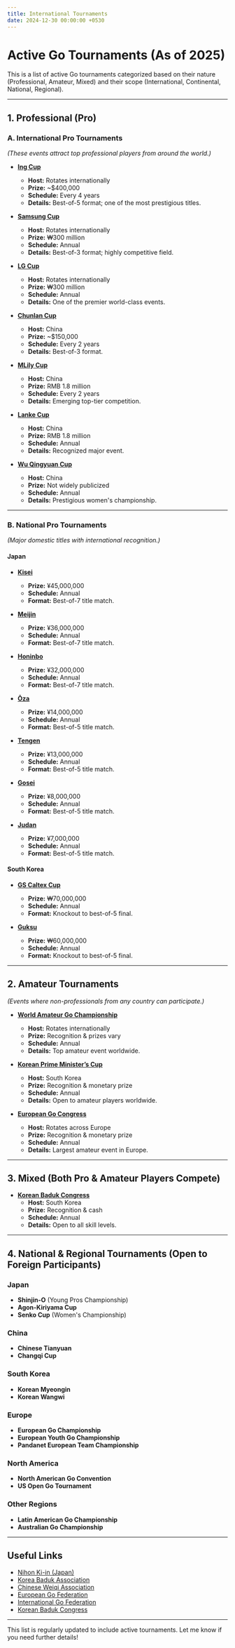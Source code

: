 ```yaml
---
title: International Tournaments
date: 2024-12-30 00:00:00 +0530
---
```


# Active Go Tournaments (As of 2025)

This is a list of active Go tournaments categorized based on their nature (Professional, Amateur, Mixed) and their scope (International, Continental, National, Regional). 

---

## 1. Professional (Pro)

### **A. International Pro Tournaments**
*(These events attract top professional players from around the world.)*

- **[Ing Cup](https://en.wikipedia.org/wiki/Ing_Cup)**
  - **Host:** Rotates internationally  
  - **Prize:** ~$400,000  
  - **Schedule:** Every 4 years  
  - **Details:** Best-of-5 format; one of the most prestigious titles.  

- **[Samsung Cup](https://en.wikipedia.org/wiki/Samsung_Cup)**
  - **Host:** Rotates internationally  
  - **Prize:** ₩300 million  
  - **Schedule:** Annual  
  - **Details:** Best-of-3 format; highly competitive field.  

- **[LG Cup](https://en.wikipedia.org/wiki/LG_Cup)**
  - **Host:** Rotates internationally  
  - **Prize:** ₩300 million  
  - **Schedule:** Annual  
  - **Details:** One of the premier world-class events.  

- **[Chunlan Cup](https://en.wikipedia.org/wiki/Chunlan_Cup)**
  - **Host:** China  
  - **Prize:** ~$150,000  
  - **Schedule:** Every 2 years  
  - **Details:** Best-of-3 format.  

- **[MLily Cup](https://en.wikipedia.org/wiki/MLily_Cup)**
  - **Host:** China  
  - **Prize:** RMB 1.8 million  
  - **Schedule:** Every 2 years  
  - **Details:** Emerging top-tier competition.  

- **[Lanke Cup](https://en.wikipedia.org/wiki/Lanke_Cup)**
  - **Host:** China  
  - **Prize:** RMB 1.8 million  
  - **Schedule:** Annual  
  - **Details:** Recognized major event.  

- **[Wu Qingyuan Cup](https://en.wikipedia.org/wiki/Wu_Qingyuan_Cup)**
  - **Host:** China  
  - **Prize:** Not widely publicized  
  - **Schedule:** Annual  
  - **Details:** Prestigious women's championship.  

---

### **B. National Pro Tournaments**
*(Major domestic titles with international recognition.)*

#### **Japan**
- **[Kisei](https://www.nihonkiin.or.jp/)**
  - **Prize:** ¥45,000,000  
  - **Schedule:** Annual  
  - **Format:** Best-of-7 title match.  

- **[Meijin](https://www.nihonkiin.or.jp/)**
  - **Prize:** ¥36,000,000  
  - **Schedule:** Annual  
  - **Format:** Best-of-7 title match.  

- **[Honinbo](https://www.nihonkiin.or.jp/)**
  - **Prize:** ¥32,000,000  
  - **Schedule:** Annual  
  - **Format:** Best-of-7 title match.  

- **[Ōza](https://www.nihonkiin.or.jp/)**
  - **Prize:** ¥14,000,000  
  - **Schedule:** Annual  
  - **Format:** Best-of-5 title match.  

- **[Tengen](https://www.nihonkiin.or.jp/)**
  - **Prize:** ¥13,000,000  
  - **Schedule:** Annual  
  - **Format:** Best-of-5 title match.  

- **[Gosei](https://www.nihonkiin.or.jp/)**
  - **Prize:** ¥8,000,000  
  - **Schedule:** Annual  
  - **Format:** Best-of-5 title match.  

- **[Judan](https://www.nihonkiin.or.jp/)**
  - **Prize:** ¥7,000,000  
  - **Schedule:** Annual  
  - **Format:** Best-of-5 title match.  

#### **South Korea**
- **[GS Caltex Cup](https://www.baduk.or.kr/)**
  - **Prize:** ₩70,000,000  
  - **Schedule:** Annual  
  - **Format:** Knockout to best-of-5 final.  

- **[Guksu](https://www.baduk.or.kr/)**
  - **Prize:** ₩60,000,000  
  - **Schedule:** Annual  
  - **Format:** Knockout to best-of-5 final.  

---

## 2. Amateur Tournaments  
*(Events where non-professionals from any country can participate.)*

- **[World Amateur Go Championship](https://www.intergofed.org/)**
  - **Host:** Rotates internationally  
  - **Prize:** Recognition & prizes vary  
  - **Schedule:** Annual  
  - **Details:** Top amateur event worldwide.  

- **[Korean Prime Minister’s Cup](https://www.koreanbadukcongress.com/)**
  - **Host:** South Korea  
  - **Prize:** Recognition & monetary prize  
  - **Schedule:** Annual  
  - **Details:** Open to amateur players worldwide.  

- **[European Go Congress](https://www.eurogofed.org/)**
  - **Host:** Rotates across Europe  
  - **Prize:** Recognition & monetary prize  
  - **Schedule:** Annual  
  - **Details:** Largest amateur event in Europe.  

---

## 3. Mixed (Both Pro & Amateur Players Compete)

- **[Korean Baduk Congress](https://www.koreanbadukcongress.com/)**
  - **Host:** South Korea  
  - **Prize:** Recognition & cash  
  - **Schedule:** Annual  
  - **Details:** Open to all skill levels.  

---

## 4. National & Regional Tournaments (Open to Foreign Participants)

### **Japan**
- **Shinjin-O** (Young Pros Championship)
- **Agon-Kiriyama Cup**
- **Senko Cup** (Women's Championship)

### **China**
- **Chinese Tianyuan**  
- **Changqi Cup**  

### **South Korea**
- **Korean Myeongin**
- **Korean Wangwi**  

### **Europe**
- **European Go Championship**  
- **European Youth Go Championship**  
- **Pandanet European Team Championship**  

### **North America**
- **North American Go Convention**  
- **US Open Go Tournament**  

### **Other Regions**
- **Latin American Go Championship**  
- **Australian Go Championship**  

---

## Useful Links
- [Nihon Ki-in (Japan)](https://www.nihonkiin.or.jp/)
- [Korea Baduk Association](https://www.baduk.or.kr/)
- [Chinese Weiqi Association](https://www.qipai.org.cn/)
- [European Go Federation](https://www.eurogofed.org/)
- [International Go Federation](https://www.intergofed.org/)
- [Korean Baduk Congress](https://www.koreanbadukcongress.com/)

---

This list is regularly updated to include active tournaments. Let me know if you need further details!
